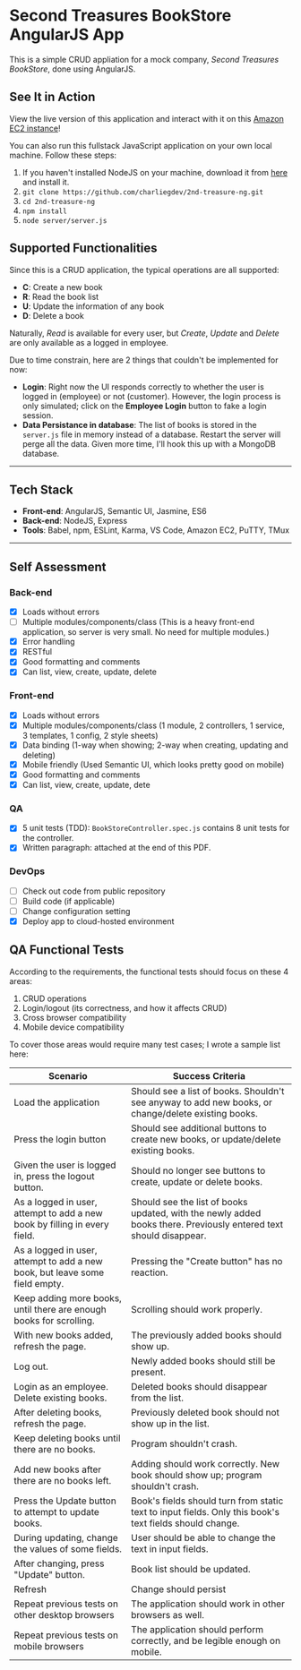 # Second Treasures BookStore AngularJS App

This is a simple CRUD appliation for a mock company, *Second Treasures BookStore*, done using AngularJS.

## See It in Action
View the live version of this application and interact with it on this [Amazon EC2 instance](http://34.218.245.204:8080)!

You can also run this fullstack JavaScript application on your own local machine. Follow these steps:

1. If you haven't installed NodeJS on your machine, download it from [here](https://nodejs.org/en/download/) and install it.
1. `git clone https://github.com/charliegdev/2nd-treasure-ng.git`
1. `cd 2nd-treasure-ng`
1. `npm install`
1. `node server/server.js`

## Supported Functionalities
Since this is a CRUD application, the typical operations are all supported:

* **C**: Create a new book
* **R**: Read the book list
* **U**: Update the information of any book
* **D**: Delete a book

Naturally, *Read* is available for every user, but *Create*, *Update* and *Delete* are only available as a logged in employee.

Due to time constrain, here are 2 things that couldn't be implemented for now:

* **Login**: Right now the UI responds correctly to whether the user is logged in (employee) or not (customer). However, the login process is only simulated; click on the **Employee Login** button to fake a login session.
* **Data Persistance in database**: The list of books is stored in the `server.js` file in memory instead of a database. Restart the server will perge all the data. Given more time, I'll hook this up with a MongoDB database.

---

## Tech Stack
* **Front-end**: AngularJS, Semantic UI, Jasmine, ES6
* **Back-end**: NodeJS, Express
* **Tools**: Babel, npm, ESLint, Karma, VS Code, Amazon EC2, PuTTY, TMux

---

## Self Assessment
### Back-end

- [x] Loads without errors
- [ ] Multiple modules/components/class (This is a heavy front-end application, so server is very small. No need for multiple modules.)
- [x] Error handling
- [x] RESTful
- [x] Good formatting and comments
- [x] Can list, view, create, update, delete

### Front-end
- [x] Loads without errors
- [x] Multiple modules/components/class (1 module, 2 controllers, 1 service, 3 templates, 1 config, 2 style sheets)
- [x] Data binding (1-way when showing; 2-way when creating, updating and deleting)
- [x] Mobile friendly (Used Semantic UI, which looks pretty good on mobile)
- [x] Good formatting and comments
- [x] Can list, view, create, update, dete

### QA
- [x] 5 unit tests (TDD): `BookStoreController.spec.js` contains 8 unit tests for the controller.
- [x] Written paragraph: attached at the end of this PDF.

### DevOps
- [ ] Check out code from public repository
- [ ] Build code (if applicable) 
- [ ] Change configuration setting
- [x] Deploy app to cloud-hosted environment

## QA Functional Tests
According to the requirements, the functional tests should focus on these 4 areas:

1. CRUD operations
1. Login/logout (its correctness, and how it affects CRUD)
1. Cross browser compatibility
1. Mobile device compatibility

To cover those areas would require many test cases; I wrote a sample list here:

| Scenario                                                                    | Success Criteria                                                                                                  | 
|-----------------------------------------------------------------------------|-------------------------------------------------------------------------------------------------------------------| 
| Load the application                                                        | Should see a list of books. Shouldn't see anyway to add new books, or change/delete existing books.               | 
| Press the login button                                                      | Should see additional buttons to create new books, or update/delete existing books.                               | 
| Given the user is logged in, press the logout button.                       | Should no longer see buttons to create, update or delete books.                                                   | 
| As a logged in user, attempt to add a new book by filling in every field.   | Should see the list of books updated, with the newly added books there. Previously entered text should disappear. | 
| As a logged in user, attempt to add a new book, but leave some field empty. | Pressing the "Create button" has no reaction.                                                                     | 
| Keep adding more books, until there are enough books for scrolling.         | Scrolling should work properly.                                                                                   | 
| With new books added, refresh the page.                                     | The previously added books should show up.                                                                        | 
| Log out.                                                                    | Newly added books should still be present.                                                                        | 
| Login as an employee. Delete existing books.                                | Deleted books should disappear from the list.                                                                     | 
| After deleting books, refresh the page.                                     | Previously deleted book should not show up in the list.                                                           | 
| Keep deleting books until there are no books.                               | Program shouldn't crash.                                                                                          | 
| Add new books after there are no books left.                                | Adding should work correctly. New book should show up; program shouldn't crash.                                   | 
| Press the Update button to attempt to update books.                         | Book's fields should turn from static text to input fields. Only this book's text fields should change.           | 
| During updating, change the values of some fields.                          | User should be able to change the text in input fields.                                                           | 
| After changing, press "Update" button.                                      | Book list should be updated.                                                                                      | 
| Refresh                                                                     | Change should persist                                                                                             | 
| Repeat previous tests on other desktop browsers                             | The application should work in other browsers as well.                                                            | 
| Repeat previous tests on mobile browsers                                    | The application should perform correctly, and be legible enough on mobile.                                        | 

